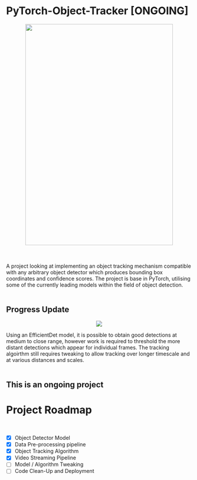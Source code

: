 # PyTorch-Object-Tracker [ONGOING]
<p align="center">
  <img src="Assets/Detector.jpg" width="400" height="600" /></img>
</p>
          
<br><br>
A project looking at implementing an object tracking mechanism compatible with any arbitrary object detector which produces bounding box coordinates and confidence scores. The project is base in PyTorch, utilising some of the currently leading models within the field of object detection.
<br><br>
<h2> Progress Update </h2>
<p align="center">
  <img src="Assets/update.gif"/></img>
</p>
Using an EfficientDet model, it is possible to obtain good detections at medium to close range, however work is required to threshold the more distant detections which appear for individual frames. The tracking algoirthm still requires tweaking to allow tracking over longer timescale and at various distances and scales.
<br><br>
<h2>This is an ongoing project</h2>
<h1>Project Roadmap</h1>
<br>

- [x] Object Detector Model
- [x] Data Pre-processing pipeline
- [x] Object Tracking Algorithm
- [x] Video Streaming Pipeline
- [ ] Model / Algorithm Tweaking
- [ ] Code Clean-Up and Deployment
